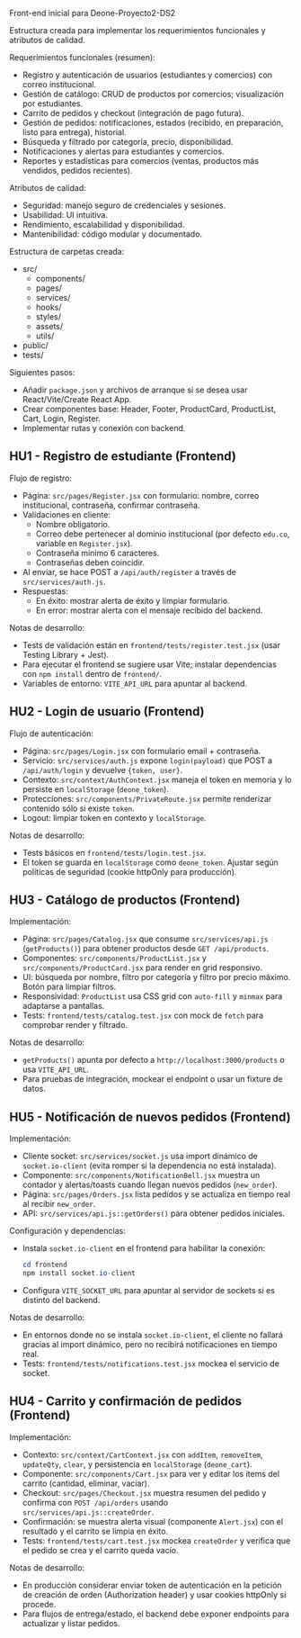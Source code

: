 Front-end inicial para Deone-Proyecto2-DS2

Estructura creada para implementar los requerimientos funcionales y atributos de calidad.

Requerimientos funcionales (resumen):
- Registro y autenticación de usuarios (estudiantes y comercios) con correo institucional.
- Gestión de catálogo: CRUD de productos por comercios; visualización por estudiantes.
- Carrito de pedidos y checkout (integración de pago futura).
- Gestión de pedidos: notificaciones, estados (recibido, en preparación, listo para entrega), historial.
- Búsqueda y filtrado por categoría, precio, disponibilidad.
- Notificaciones y alertas para estudiantes y comercios.
- Reportes y estadísticas para comercios (ventas, productos más vendidos, pedidos recientes).

Atributos de calidad:
- Seguridad: manejo seguro de credenciales y sesiones.
- Usabilidad: UI intuitiva.
- Rendimiento, escalabilidad y disponibilidad.
- Mantenibilidad: código modular y documentado.

Estructura de carpetas creada:
- src/
  - components/
  - pages/
  - services/
  - hooks/
  - styles/
  - assets/
  - utils/
- public/
- tests/

Siguientes pasos:
- Añadir `package.json` y archivos de arranque si se desea usar React/Vite/Create React App.
- Crear componentes base: Header, Footer, ProductCard, ProductList, Cart, Login, Register.
- Implementar rutas y conexión con backend.

HU1 - Registro de estudiante (Frontend)
-------------------------------------

Flujo de registro:
- Página: `src/pages/Register.jsx` con formulario: nombre, correo institucional, contraseña, confirmar contraseña.
- Validaciones en cliente:
  - Nombre obligatorio.
  - Correo debe pertenecer al dominio institucional (por defecto `edu.co`, variable en `Register.jsx`).
  - Contraseña mínimo 6 caracteres.
  - Contraseñas deben coincidir.
- Al enviar, se hace POST a `/api/auth/register` a través de `src/services/auth.js`.
- Respuestas:
  - En éxito: mostrar alerta de éxito y limpiar formulario.
  - En error: mostrar alerta con el mensaje recibido del backend.

Notas de desarrollo:
- Tests de validación están en `frontend/tests/register.test.jsx` (usar Testing Library + Jest).
- Para ejecutar el frontend se sugiere usar Vite; instalar dependencias con `npm install` dentro de `frontend/`.
- Variables de entorno: `VITE_API_URL` para apuntar al backend.

HU2 - Login de usuario (Frontend)
--------------------------------

Flujo de autenticación:
- Página: `src/pages/Login.jsx` con formulario email + contraseña.
- Servicio: `src/services/auth.js` expone `login(payload)` que POST a `/api/auth/login` y devuelve `{token, user}`.
- Contexto: `src/context/AuthContext.jsx` maneja el token en memoria y lo persiste en `localStorage` (`deone_token`).
- Protecciones: `src/components/PrivateRoute.jsx` permite renderizar contenido sólo si existe `token`.
- Logout: limpiar token en contexto y `localStorage`.

Notas de desarrollo:
- Tests básicos en `frontend/tests/login.test.jsx`.
- El token se guarda en `localStorage` como `deone_token`. Ajustar según políticas de seguridad (cookie httpOnly para producción).

HU3 - Catálogo de productos (Frontend)
-------------------------------------

Implementación:
- Página: `src/pages/Catalog.jsx` que consume `src/services/api.js` (`getProducts()`) para obtener productos desde `GET /api/products`.
- Componentes: `src/components/ProductList.jsx` y `src/components/ProductCard.jsx` para render en grid responsivo.
- UI: búsqueda por nombre, filtro por categoría y filtro por precio máximo. Botón para limpiar filtros.
- Responsividad: `ProductList` usa CSS grid con `auto-fill` y `minmax` para adaptarse a pantallas.
- Tests: `frontend/tests/catalog.test.jsx` con mock de `fetch` para comprobar render y filtrado.

Notas de desarrollo:
- `getProducts()` apunta por defecto a `http://localhost:3000/products` o usa `VITE_API_URL`.
- Para pruebas de integración, mockear el endpoint o usar un fixture de datos.

HU5 - Notificación de nuevos pedidos (Frontend)
----------------------------------------------

Implementación:
- Cliente socket: `src/services/socket.js` usa import dinámico de `socket.io-client` (evita romper si la dependencia no está instalada).
- Componente: `src/components/NotificationBell.jsx` muestra un contador y alertas/toasts cuando llegan nuevos pedidos (`new_order`).
- Página: `src/pages/Orders.jsx` lista pedidos y se actualiza en tiempo real al recibir `new_order`.
- API: `src/services/api.js::getOrders()` para obtener pedidos iniciales.

Configuración y dependencias:
- Instala `socket.io-client` en el frontend para habilitar la conexión:
  ```powershell
  cd frontend
  npm install socket.io-client
  ```
- Configura `VITE_SOCKET_URL` para apuntar al servidor de sockets si es distinto del backend.

Notas de desarrollo:
- En entornos donde no se instala `socket.io-client`, el cliente no fallará gracias al import dinámico, pero no recibirá notificaciones en tiempo real.
- Tests: `frontend/tests/notifications.test.jsx` mockea el servicio de socket.


HU4 - Carrito y confirmación de pedidos (Frontend)
--------------------------------------------------

Implementación:
- Contexto: `src/context/CartContext.jsx` con `addItem`, `removeItem`, `updateQty`, `clear`, y persistencia en `localStorage` (`deone_cart`).
- Componente: `src/components/Cart.jsx` para ver y editar los items del carrito (cantidad, eliminar, vaciar).
- Checkout: `src/pages/Checkout.jsx` muestra resumen del pedido y confirma con `POST /api/orders` usando `src/services/api.js::createOrder`.
- Confirmación: se muestra alerta visual (componente `Alert.jsx`) con el resultado y el carrito se limpia en éxito.
- Tests: `frontend/tests/cart.test.jsx` mockea `createOrder` y verifica que el pedido se crea y el carrito queda vacío.

Notas de desarrollo:
- En producción considerar enviar token de autenticación en la petición de creación de orden (Authorization header) y usar cookies httpOnly si procede.
- Para flujos de entrega/estado, el backend debe exponer endpoints para actualizar y listar pedidos.




